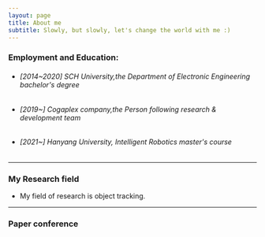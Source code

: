 ```yaml
---
layout: page
title: About me
subtitle: Slowly, but slowly, let's change the world with me :)
---
```


### Employment and Education:
- ###### [2014~2020] SCH University,the Department of Electronic Engineering bachelor's degree
- ###### [2019~] Cogaplex company,the Person following research & development team
- ###### [2021~] Hanyang University, Intelligent Robotics master's course

---

### My Research field

- My field of research is object tracking.

---

### Paper conference